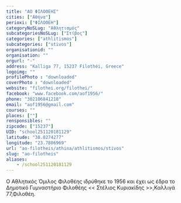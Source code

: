 ```yaml
---
title: "ΑΟ ΦΙΛΟΘΕΗΣ"
cities: ["Αθήνα"]
perioxi: ["ΦΙΛΟΘΕΗ"]
categoryNoSLug: "Αθλητισμός"
subcategoriesNoSLug: ["Στίβος"]
categories: ["athlitismos"]
subcategories: ["stivos"]
organisationid: ""
organisation: ""
orgurl: "-"
address: "Kalliga 77, 15237 Filothéi, Greece"
logoimg: ""
profilePhoto : "downloaded"
coverPhoto : "downloaded"
website: "filothei.org/filothei/"
facebook: "www.facebook.com/aof1956/"
phone: "302106841218"
email: "aof1956@gmail.com"
courses: ""
places: [""]
rensponsibles: ""
zipcode: ["15237"]
UID: "school251120181129"
latitude: "38.0274277"
longitude: "23.7806969"
url: "ao-filotheis/athina/athlitismos/stivos"
slug: "ao-filotheis"
aliases:
    - /school251120181129
---
```



Ο Αθλητικός Όμιλος Φιλοθέης ιδρύθηκε το 1956 και έχει ως έδρα το Δημοτικό Γυμναστήριο Φιλοθέης &lt;&lt; Στέλιος Κυριακίδης &gt;&gt;,Καλλιγά 77,Φιλοθέη.

